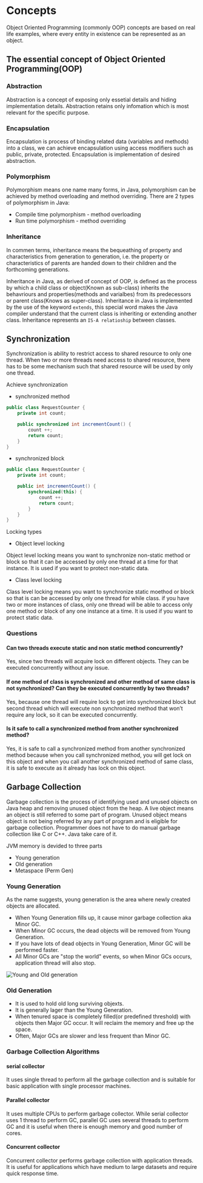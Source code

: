 # Concepts

Object Oriented Programming (commonly OOP) concepts are based on real life examples, where every entity in existence can be represented as an object.

## The essential concept of Object Oriented Programming(OOP)

### Abstraction

Abstraction is a concept of exposing only essetial details and hiding implementation details. Abstraction retains only infomation which is most relevant for the specific purpose.

### Encapsulation

Encapsulation is process of binding related data (variables and methods) into a class, we can achieve encapsulation using access modifiers such as public, private, protected.
Encapsulation is implementation of desired abstraction.

### Polymorphism

Polymorphism means one name many forms, in Java, polymorphism can be achieved by method overloading and method overriding.
There are 2 types of polymorphism in Java:

- Compile time polymorphism - method overloading
- Run time polymorphism - method overriding

### Inheritance

In commen terms, inheritance means the bequeathing of property and characteristics from generation to generation, i.e. the property or characteristics of parents are handed down to their children and the forthcoming generations.

Inheritance in Java, as derived of concept of OOP, is defined as the process by which a child class or object(Known as sub-class) inherits the behavriours and properties(methods and varialbes) from its predecessors or parent class(Knows as super-class). Inheritance in Java is implemented by the use of the keyword `extends`, this special word makes the Java compiler understand that the current class is inheriting or extending another class. Inheritance represents an `IS-A relatioship` between classes.

## Synchronization

Synchronization is ability to restrict access to shared resource to only one thread. When two or more threads need access to shared resource, there has to be some mechanism such that shared resource will be used by only one thread.

Achieve synchronization

- synchronized method

```java
public class RequestCounter {
    private int count;

    public synchronized int incrementCount() {
        count ++;
        return count;
    }
}
```

- synchronized block

```java
public class RequestCounter {
    private int count;

    public int incrementCount() {
        synchronized(this) {
            count ++;
            return count;
        }
    }
}
```

Locking types

- Object level locking

Object level locking means you want to synchronize non-static method or block so that it can be accessed by only one thread at a time for that instance. It is used if you want to protect non-static data.

- Class level locking

Class level locking means you want to synchronize static moethod or block so that is can be accessed by only one thread for while class. if you have two or more instances of class, only one thread will be able to access only one method or block of any one instance at a time. It is used if you want to protect static data.

### Questions

#### Can two threads execute static and non static method concurrently?

Yes, since two threads will acquire lock on different objects. They can be executed concurrently without any issue.

#### If one method of class is synchronized and other method of same class is not synchronized? Can they be executed concurrently by two threads?

Yes, because one thread will require lock to get into synchronized block but second thread which will execute non synchronized method that won’t require any lock, so it can be executed concurrently.

#### Is it safe to call a synchronized method from another synchronized method?

Yes, it is safe to call a synchronized method from another synchronized method because when you call synchronized method, you will get lock on this object and when you call another synchronized method of same class, it is safe to execute as it already has lock on this object.

## Garbage Collection

Garbage collection is the process of identifying used and unused objects on Java heap and removing unused object from the heap.
A live object means an object is still referred to some part of program. Unused object means object is not being referred by any part of program and is eligible for garbage collection.
Programmer does not have to do manual garbage collection like C or C++. Java take care of it.

JVM memory is devided to three parts

- Young generation
- Old generation
- Metaspace (Perm Gen)

### Young Generation

As the name suggests, young generation is the area where newly created objects are allocated.

- When Young Generation fills up, it cause minor garbage collection aka Minor GC.
- When Minor GC occurs, the dead objects will be removed from Young Generation.
- If you have lots of dead objects in Young Generation, Minor GC will be performed faster.
- All Minor GCs are "stop the world" events, so when Minor GCs occurs, application thread will also stop.

![Young and Old generation](https://java2blog.com/wp-content/uploads/2019/05/YoungOldGeneration-1024x733.png)

### Old Generation

- It is used to hold old long surviving objexts.
- It is generally lager than the Young Generation.
- When tenured space is completely filled(or predefined threshold) with objects then Major GC occur. It will reclaim the memory and free up the space.
- Often, Major GCs are slower and less frequent than Minor GC.

### Garbage Collection Algorithms

#### serial collector

It uses single thread to perform all the garbage collection and is suitable for basic application with single processor machines.

#### Parallel collector

It uses multiple CPUs to perform garbage collector. While serial collector uses 1 thread to perform GC, parallel GC uses several threads to perform GC and it is useful when there is enough memory and good number of cores.

#### Concurrent collector

Concurrent collector performs garbage collection with application threads. It is useful for applications which have medium to large datasets and require quick response time.
